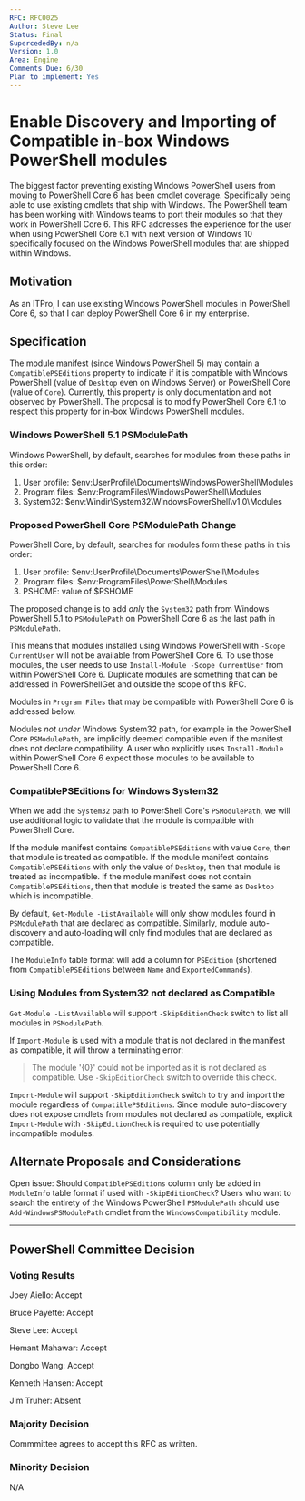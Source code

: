 ```yaml
---
RFC: RFC0025
Author: Steve Lee
Status: Final
SupercededBy: n/a
Version: 1.0
Area: Engine
Comments Due: 6/30
Plan to implement: Yes
---
```


# Enable Discovery and Importing of Compatible in-box Windows PowerShell modules

The biggest factor preventing existing Windows PowerShell users from moving to PowerShell Core 6 has been cmdlet coverage.
Specifically being able to use existing cmdlets that ship with Windows.
The PowerShell team has been working with Windows teams to port their modules so that they work in PowerShell Core 6.
This RFC addresses the experience for the user when using PowerShell Core 6.1 with next version of Windows 10 specifically
focused on the Windows PowerShell modules that are shipped within Windows.

## Motivation

As an ITPro,
I can use existing Windows PowerShell modules in PowerShell Core 6,
so that I can deploy PowerShell Core 6 in my enterprise.

## Specification

The module manifest (since Windows PowerShell 5) may contain a `CompatiblePSEditions` property to indicate if it is compatible with
Windows PowerShell (value of `Desktop` even on Windows Server) or PowerShell Core (value of `Core`).
Currently, this property is only documentation and not observed by PowerShell.
The proposal is to modify PowerShell Core 6.1 to respect this property for in-box Windows PowerShell modules.

### Windows PowerShell 5.1 PSModulePath

Windows PowerShell, by default, searches for modules from these paths in this order:

  1. User profile: $env:UserProfile\Documents\WindowsPowerShell\Modules
  2. Program files: $env:ProgramFiles\WindowsPowerShell\Modules
  3. System32: $env:Windir\System32\WindowsPowerShell\v1.0\Modules

### Proposed PowerShell Core PSModulePath Change

PowerShell Core, by default, searches for modules form these paths in this order:

  1. User profile: $env:UserProfile\Documents\PowerShell\Modules
  2. Program files: $env:ProgramFiles\PowerShell\Modules
  3. PSHOME: value of $PSHOME

The proposed change is to add *only* the `System32` path from Windows PowerShell 5.1 to `PSModulePath` on PowerShell Core 6
as the last path in `PSModulePath`.

This means that modules installed using Windows PowerShell with `-Scope CurrentUser` will not be available from PowerShell
Core 6.
To use those modules, the user needs to use `Install-Module -Scope CurrentUser` from within PowerShell Core 6.
Duplicate modules are something that can be addressed in PowerShellGet and outside the scope of this RFC.

Modules in `Program Files` that may be compatible with PowerShell Core 6 is addressed below.

Modules _not under_ Windows System32 path, for example in the PowerShell Core `PSModulePath`, are implicitly deemed compatible even
if the manifest does not declare compatibility.
A user who explicitly uses `Install-Module` within PowerShell Core 6 expect those modules to be available to PowerShell Core 6.

### CompatiblePSEditions for Windows System32

When we add the `System32` path to PowerShell Core's `PSModulePath`,
we will use additional logic to validate that the module is compatible with PowerShell Core.

If the module manifest contains `CompatiblePSEditions` with value `Core`, then that module is treated as compatible.
If the module manifest contains `CompatiblePSEditions` with only the value of `Desktop`, then that module is treated as incompatible.
If the module manifest does not contain `CompatiblePSEditions`, then that module is treated the same as `Desktop` which is incompatible.

By default, `Get-Module -ListAvailable` will only show modules found in `PSModulePath` that are declared as compatible.
Similarly, module auto-discovery and auto-loading will only find modules that are declared as compatible.

The `ModuleInfo` table format will add a column for `PSEdition` (shortened from `CompatiblePSEditions` between `Name` and `ExportedCommands`).

### Using Modules from System32 not declared as Compatible

`Get-Module -ListAvailable` will support `-SkipEditionCheck` switch to list all modules in `PSModulePath`.

If `Import-Module` is used with a module that is not declared in the manifest as compatible, it will throw a terminating error:

> The module '{0}' could not be imported as it is not declared as compatible.  Use `-SkipEditionCheck` switch to override this check.

`Import-Module` will support `-SkipEditionCheck` switch to try and import the module regardless of `CompatiblePSEditions`.
Since module auto-discovery does not expose cmdlets from modules not declared as compatible, explicit `Import-Module` with
`-SkipEditionCheck` is required to use potentially incompatible modules.

## Alternate Proposals and Considerations

Open issue: Should `CompatiblePSEditions` column only be added in `ModuleInfo` table format if used with `-SkipEditionCheck`?
Users who want to search the entirety of the Windows PowerShell `PSModulePath` should use `Add-WindowsPSModulePath` cmdlet
from the `WindowsCompatibility` module.

---------------
## PowerShell Committee Decision

### Voting Results

Joey Aiello: Accept

Bruce Payette: Accept

Steve Lee: Accept

Hemant Mahawar: Accept

Dongbo Wang: Accept

Kenneth Hansen: Accept

Jim Truher: Absent

### Majority Decision

Commmittee agrees to accept this RFC as written.

### Minority Decision

N/A
